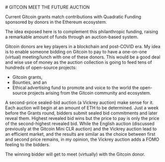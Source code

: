 # GITCOIN MEET THE FUTURE AUCTION

Current Gitcoin grants match contributions with Quadratic Funding sponsored by donors in the Ethereum ecosystem.

The idea exposed here is to complement this philanthropic funding, raising a remarkable amount of funds through an auction-based system.

Gitcoin donors are key players in a blockchain and post-COVID era.
My idea is to enable someone bidding on Gitcoin to pay to have a one-on-one (virtual) meeting/lunch with one of these donors. 
This would be a good deal and wise use of money as the auction collection is going to feed tens of hundreds of open-source projects: 
- Gitcoin grants,
- Bounties, and an 
- Ethical advertising fund to promote and voice to the world the open-source projects arising from the Gitcoin community and ecosystem.

A second-price sealed-bid auction (a Vickrey auction) make sense for it. 
Each auction will begin at an amount of ETH to be determined.
Just a week before the Grants round, bidders submit sealed bid commitments and later reveal them. Highest revealed bid wins but the price to pay is only the price of the second-highest revealed bid.
While the English auction (discussed previously at the Gitcoin Mini CLR auction) and the Vickrey auction lead to an efficient market, and the results are similar as the choice between first and second price remains, in my opinion, the Vickrey auction adds a FOMO feeling to the bidders.

The winning bidder will get to meet (virtually) with the Gitcoin donor.


